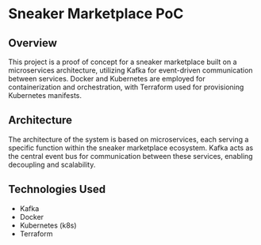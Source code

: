 # Sneaker Marketplace PoC

## Overview

This project is a proof of concept for a sneaker marketplace built on a microservices architecture, utilizing Kafka for event-driven communication between services. Docker and Kubernetes are employed for containerization and orchestration, with Terraform used for provisioning Kubernetes manifests.

## Architecture

The architecture of the system is based on microservices, each serving a specific function within the sneaker marketplace ecosystem. Kafka acts as the central event bus for communication between these services, enabling decoupling and scalability.

## Technologies Used

- Kafka
- Docker
- Kubernetes (k8s)
- Terraform
